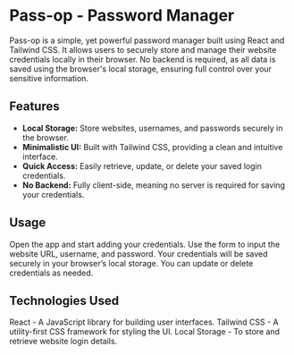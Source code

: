 # Pass-op - Password Manager

Pass-op is a simple, yet powerful password manager built using React and Tailwind CSS. It allows users to securely store and manage their website credentials locally in their browser. No backend is required, as all data is saved using the browser's local storage, ensuring full control over your sensitive information.

## Features

- **Local Storage:** Store websites, usernames, and passwords securely in the browser.
- **Minimalistic UI:** Built with Tailwind CSS, providing a clean and intuitive interface.
- **Quick Access:** Easily retrieve, update, or delete your saved login credentials.
- **No Backend:** Fully client-side, meaning no server is required for saving your credentials.

## Usage

Open the app and start adding your credentials.
Use the form to input the website URL, username, and password.
Your credentials will be saved securely in your browser’s local storage.
You can update or delete credentials as needed.

## Technologies Used

React - A JavaScript library for building user interfaces.
Tailwind CSS - A utility-first CSS framework for styling the UI.
Local Storage - To store and retrieve website login details.

